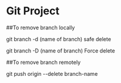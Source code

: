 ﻿# Git Project
##To remove branch locally



git branch -d (name of branch) safe delete 



git branch -D (name of branch) Force delete


##To remove branch remotely



git push origin --delete branch-name  
